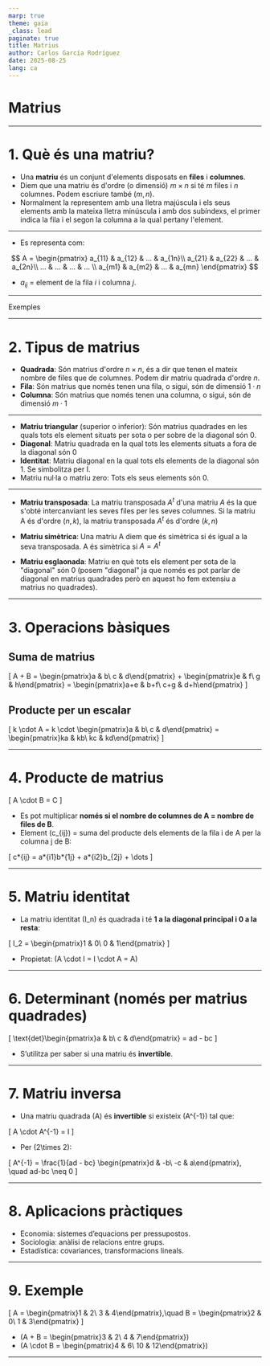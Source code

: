 ```yaml
---
marp: true
theme: gaia
_class: lead
paginate: true
title: Matrius
author: Carlos García Rodríguez
date: 2025-08-25
lang: ca
---
```


# Matrius

---

# 1. Què és una matriu?

- Una **matriu** és un conjunt d'elements disposats en **files** i **columnes**.
- Diem que una matriu és d'ordre (o dimensió) $m\times n$ si té $m$ files i $n$ columnes. Podem escriure també $(m,n)$.
- Normalment la representem amb una lletra majúscula i els seus elements amb la mateixa lletra minúscula i amb dos subíndexs, el primer indica la fila i el segon la columna a la qual pertany l'element.

---

- Es representa com:

$$
A = \begin{pmatrix}
a_{11} & a_{12} & ... & a_{1n}\\
a_{21} & a_{22} & ... & a_{2n}\\
... & ... & ... & ... \\
a_{m1} & a_{m2} & ... & a_{mn}
\end{pmatrix}
$$

- $a_{ij}$ = element de la fila $i$ i columna $j$.

---

Exemples

---

# 2. Tipus de matrius

- **Quadrada**: Són matrius d'ordre $n\times n$, és a dir que tenen el mateix nombre de files que de columnes. Podem dir matriu quadrada d'ordre $n$.
- **Fila**: Són matrius que només tenen una fila, o sigui, són de dimensió $1\cdot n$
- **Columna**: Són matrius que només tenen una columna, o sigui, són de dimensió $m\cdot 1$

---

- **Matriu triangular** (superior o inferior): Són matrius quadrades en les quals tots els element situats per sota o per sobre de la diagonal són 0.
- **Diagonal**: Matriu quadrada en la qual tots les elements situats a fora de la diagonal són 0
- **Identitat**: Matriu diagonal en la qual tots els elements de la diagonal són 1. Se simbolitza per I.
- Matriu nul·la o matriu zero: Tots els seus elements són 0.

---

- **Matriu transposada**: La matriu transposada $A^t$ d'una matriu $A$ és la que s'obté intercanviant les seves files per les seves columnes. Si la matriu A és d'ordre $(n,k)$, la matriu transposada $A^t$ és d'ordre $(k,n)$

- **Matriu simètrica**: Una matriu A diem que és simètrica si és igual a la seva transposada. A és simètrica si $A = A^t$

- **Matriu esglaonada**: Matriu en què tots els element per sota de la "diagonal" són 0 (posem "diagonal" ja que només es pot parlar de diagonal en matrius quadrades però en aquest ho fem extensiu a matrius no quadrades).

---

# 3. Operacions bàsiques

## Suma de matrius

\[
A + B = \begin{pmatrix}a & b\\ c & d\end{pmatrix} + \begin{pmatrix}e & f\\ g & h\end{pmatrix} = \begin{pmatrix}a+e & b+f\\ c+g & d+h\end{pmatrix}
\]

## Producte per un escalar

\[
k \cdot A = k \cdot \begin{pmatrix}a & b\\ c & d\end{pmatrix} = \begin{pmatrix}ka & kb\\ kc & kd\end{pmatrix}
\]

---

# 4. Producte de matrius

\[
A \cdot B = C
\]

- Es pot multiplicar **només si el nombre de columnes de A = nombre de files de B**.
- Element \(c\_{ij}\) = suma del producte dels elements de la fila i de A per la columna j de B:

\[
c*{ij} = a*{i1}b*{1j} + a*{i2}b\_{2j} + \dots
\]

---

# 5. Matriu identitat

- La matriu identitat \(I_n\) és quadrada i té **1 a la diagonal principal i 0 a la resta**:

\[
I_2 = \begin{pmatrix}1 & 0\\ 0 & 1\end{pmatrix}
\]

- Propietat: \(A \cdot I = I \cdot A = A\)

---

# 6. Determinant (només per matrius quadrades)

\[
\text{det}\begin{pmatrix}a & b\\ c & d\end{pmatrix} = ad - bc
\]

- S’utilitza per saber si una matriu és **invertible**.

---

# 7. Matriu inversa

- Una matriu quadrada \(A\) és **invertible** si existeix \(A^{-1}\) tal que:

\[
A \cdot A^{-1} = I
\]

- Per \(2\times 2\):

\[
A^{-1} = \frac{1}{ad - bc} \begin{pmatrix}d & -b\\ -c & a\end{pmatrix}, \quad ad-bc \neq 0
\]

---

# 8. Aplicacions pràctiques

- Economia: sistemes d’equacions per pressupostos.
- Sociologia: anàlisi de relacions entre grups.
- Estadística: covariances, transformacions lineals.

---

# 9. Exemple

\[
A = \begin{pmatrix}1 & 2\\ 3 & 4\end{pmatrix},\quad B = \begin{pmatrix}2 & 0\\ 1 & 3\end{pmatrix}
\]

- \(A + B = \begin{pmatrix}3 & 2\\ 4 & 7\end{pmatrix}\)
- \(A \cdot B = \begin{pmatrix}4 & 6\\ 10 & 12\end{pmatrix}\)

---
